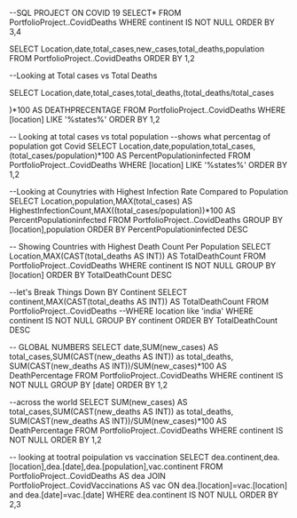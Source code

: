 --SQL PROJECT ON COVID 19
SELECT*
FROM PortfolioProject..CovidDeaths
WHERE continent IS NOT NULL
ORDER BY 3,4


SELECT  Location,date,total_cases,new_cases,total_deaths,population
FROM PortfolioProject..CovidDeaths
ORDER BY 1,2

--Looking at Total cases vs Total Deaths

SELECT  Location,date,total_cases,total_deaths,(total_deaths/total_cases

)*100 AS DEATHPRECENTAGE
FROM PortfolioProject..CovidDeaths
WHERE [location] LIKE '%states%'
ORDER BY 1,2

-- Looking at total cases vs total population
--shows what percentag of population got Covid
SELECT  Location,date,population,total_cases,(total_cases/population)*100 AS PercentPopulationinfected
FROM PortfolioProject..CovidDeaths
WHERE [location] LIKE '%states%'
ORDER BY 1,2


--Looking at Counytries with Highest Infection Rate Compared to Population
SELECT  Location,population,MAX(total_cases) AS HighestInfectionCount,MAX((total_cases/population))*100 AS PercentPopulationinfected
FROM PortfolioProject..CovidDeaths
GROUP BY [location],population 
ORDER BY PercentPopulationinfected DESC

-- Showing Countries with Highest Death Count Per Population
SELECT  Location,MAX(CAST(total_deaths AS INT)) AS TotalDeathCount
FROM PortfolioProject..CovidDeaths
WHERE continent IS NOT NULL
GROUP BY [location]
ORDER BY TotalDeathCount DESC

--let's Break Things Down BY Continent
SELECT  continent,MAX(CAST(total_deaths AS INT)) AS TotalDeathCount
FROM PortfolioProject..CovidDeaths
--WHERE location like 'india'
WHERE continent IS NOT NULL
GROUP BY continent
ORDER BY TotalDeathCount DESC


-- GLOBAL NUMBERS
SELECT  date,SUM(new_cases) AS total_cases,SUM(CAST(new_deaths AS INT)) as total_deaths, SUM(CAST(new_deaths AS INT))/SUM(new_cases)*100 AS DeathPercentage
FROM PortfolioProject..CovidDeaths
WHERE continent IS NOT NULL
GROUP BY [date]
ORDER BY 1,2

--across the world
SELECT  SUM(new_cases) AS total_cases,SUM(CAST(new_deaths AS INT)) as total_deaths, SUM(CAST(new_deaths AS INT))/SUM(new_cases)*100 AS DeathPercentage
FROM PortfolioProject..CovidDeaths
WHERE continent IS NOT NULL
ORDER BY 1,2

-- looking at tootral poipulation vs vaccination
SELECT dea.continent,dea.[location],dea.[date],dea.[population],vac.continent
FROM  PortfolioProject..CovidDeaths  AS dea
JOIN PortfolioProject..CovidVaccinations AS vac
ON dea.[location]=vac.[location] and dea.[date]=vac.[date]
WHERE dea.continent IS NOT NULL
ORDER BY 2,3
